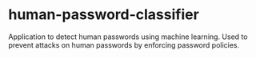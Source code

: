 # human-password-classifier
Application to detect human passwords using machine learning. Used to prevent attacks on human passwords by enforcing password policies.
